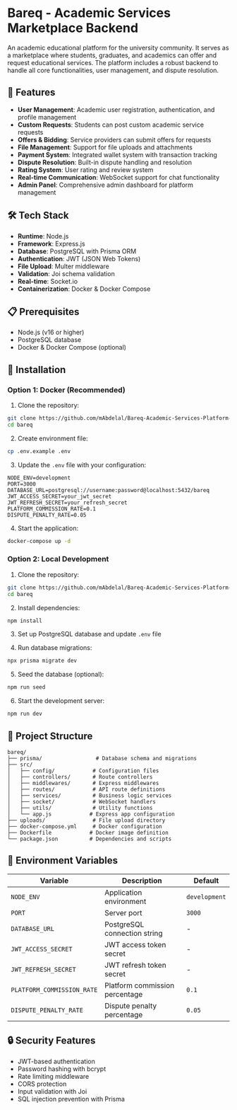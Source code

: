 # Bareq - Academic Services Marketplace Backend

An academic educational platform for the university community. It serves as a marketplace where students, graduates, and academics can offer and request educational services. The platform includes a robust backend to handle all core functionalities, user management, and dispute resolution.

## 🚀 Features

- **User Management**: Academic user registration, authentication, and profile management
- **Custom Requests**: Students can post custom academic service requests
- **Offers & Bidding**: Service providers can submit offers for requests
- **File Management**: Support for file uploads and attachments
- **Payment System**: Integrated wallet system with transaction tracking
- **Dispute Resolution**: Built-in dispute handling and resolution
- **Rating System**: User rating and review system
- **Real-time Communication**: WebSocket support for chat functionality
- **Admin Panel**: Comprehensive admin dashboard for platform management

## 🛠️ Tech Stack

- **Runtime**: Node.js
- **Framework**: Express.js
- **Database**: PostgreSQL with Prisma ORM
- **Authentication**: JWT (JSON Web Tokens)
- **File Upload**: Multer middleware
- **Validation**: Joi schema validation
- **Real-time**: Socket.io
- **Containerization**: Docker & Docker Compose

## 📋 Prerequisites

- Node.js (v16 or higher)
- PostgreSQL database
- Docker & Docker Compose (optional)

## 🚀 Installation

### Option 1: Docker (Recommended)

1. Clone the repository:

```bash
git clone https://github.com/mAbdelal/Bareq-Academic-Services-Platform-Backend.git
cd bareq
```

2. Create environment file:

```bash
cp .env.example .env
```

3. Update the `.env` file with your configuration:

```env
NODE_ENV=development
PORT=3000
DATABASE_URL=postgresql://username:password@localhost:5432/bareq
JWT_ACCESS_SECRET=your_jwt_secret
JWT_REFRESH_SECRET=your_refresh_secret
PLATFORM_COMMISSION_RATE=0.1
DISPUTE_PENALTY_RATE=0.05
```

4. Start the application:

```bash
docker-compose up -d
```

### Option 2: Local Development

1. Clone the repository:

```bash
git clone https://github.com/mAbdelal/Bareq-Academic-Services-Platform-Backend.git
cd bareq
```

2. Install dependencies:

```bash
npm install
```

3. Set up PostgreSQL database and update `.env` file

4. Run database migrations:

```bash
npx prisma migrate dev
```

5. Seed the database (optional):

```bash
npm run seed
```

6. Start the development server:

```bash
npm run dev
```


## 📁 Project Structure

```
bareq/
├── prisma/                 # Database schema and migrations
├── src/
│   ├── config/            # Configuration files
│   ├── controllers/       # Route controllers
│   ├── middlewares/       # Express middlewares
│   ├── routes/            # API route definitions
│   ├── services/          # Business logic services
│   ├── socket/            # WebSocket handlers
│   ├── utils/             # Utility functions
│   └── app.js            # Express app configuration
├── uploads/               # File upload directory
├── docker-compose.yml     # Docker configuration
├── Dockerfile            # Docker image definition
└── package.json          # Dependencies and scripts
```

## 🔐 Environment Variables

| Variable                   | Description                    | Default       |
| -------------------------- | ------------------------------ | ------------- |
| `NODE_ENV`                 | Application environment        | `development` |
| `PORT`                     | Server port                    | `3000`        |
| `DATABASE_URL`             | PostgreSQL connection string   | -             |
| `JWT_ACCESS_SECRET`        | JWT access token secret        | -             |
| `JWT_REFRESH_SECRET`       | JWT refresh token secret       | -             |
| `PLATFORM_COMMISSION_RATE` | Platform commission percentage | `0.1`         |
| `DISPUTE_PENALTY_RATE`     | Dispute penalty percentage     | `0.05`        |


## 🔒 Security Features

- JWT-based authentication
- Password hashing with bcrypt
- Rate limiting middleware
- CORS protection
- Input validation with Joi
- SQL injection prevention with Prisma

